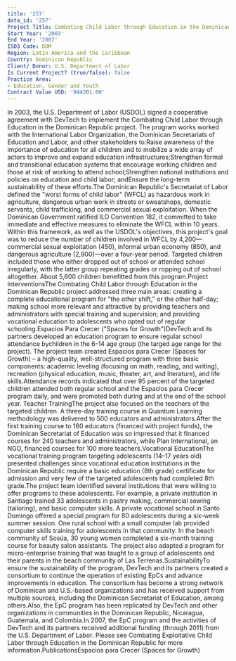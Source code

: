 ```yaml
---
title: '257'
data_id: '257'
Project Title: Combating Child Labor through Education in the Dominican Republic
Start Year: '2003'
End Year: '2007'
ISO3 Code: DOM
Region: Latin America and the Caribbean
Country: Dominican Republic
Client/ Donor: U.S. Department of Labor
Is Current Project? (true/false): false
Practice Area:
- Education, Gender and Youth
Contract Value USD: '944301.00'
---
```


In 2003, the U.S. Department of Labor (USDOL) signed a cooperative agreement with DevTech to implement the Combating Child Labor through Education in the Dominican Republic project. The program works worked with the International Labor Organization, the Dominican Secretariats of Education and Labor, and other stakeholders to:Raise awareness of the importance of education for all children and to mobilize a wide array of actors to improve and expand education infrastructures;Strengthen formal and transitional education systems that encourage working children and those at risk of working to attend school;Strengthen national institutions and policies on education and child labor; andEnsure the long-term sustainability of these efforts.The Dominican Republic's Secretariat of Labor defined the \"worst forms of child labor\" (WFCL) as hazardous work in agriculture, dangerous urban work in streets or sweatshops, domestic servants, child trafficking, and commercial sexual exploitation. When the Dominican Government ratified ILO Convention 182, it committed to take immediate and effective measures to eliminate the WFCL within 10 years. Within this framework, as well as the USDOL's objectives, this project's goal was to reduce the number of children involved in WFCL by 4,200—commercial sexual exploitation (450), informal urban economy (850), and dangerous agriculture (2,900)—over a four-year period. Targeted children included those who either dropped out of school or attended school irregularly, with the latter group repeating grades or ropping out of school altogether. About 5,600 children benefitted from this program.Project InterventionsThe Combating Child Labor through Education in the Dominican Republic project addressed three main areas: creating a complete educational program for \"the other shift,\" or the other half-day; making school more relevant and attractive by providing teachers and administrators with special training and supervision; and providing vocational education to adolescents who opted out of regular schooling.Espacios Para Crecer (\"Spaces for Growth\")DevTech and its partners developed an education program to ensure regular school attendance bychildren in the 6-14 age group (the targed age range for the project). The project team created Espacios para Crecer (Spaces for Growth) – a high-quality, well-structured program with three basic components: academic leveling (focusing on math, reading, and writing), recreation (physical education, music, theater, art, and literature), and life skills.Attendance records indicated that over 95 percent of the targeted children attended both regular school and the Espacios para Crecer program daily, and were promoted both during and at the end of the school year. Teacher TrainingThe project also focused on the teachers of the targeted children. A three-day training course in Quantum Learning methodology was delivered to 500 educators and administrators.After the first training course to 160 educators (financed with project funds), the Dominican Secretariat of Education was so impressed that it financed courses for 240 teachers and administrators, while Plan International, an NGO, financed courses for 100 more teachers.Vocational EducationThe vocational training program targeting adolescents (14–17 years old) presented challenges since vocational education institutions in the Dominican Republic require a basic education (8th grade) certificate for admission and very few of the targeted adolescents had completed 8th grade.The project team identified several institutions that were willing to offer programs to these adolescents. For example, a private institution in Santiago trained 33 adolescents in pastry making, commercial sewing (tailoring), and basic computer skills. A private vocational school in Santo Domingo offered a special program for 80 adolescents during a six-week summer session. One rural school with a small computer lab provided computer skills training for adolescents in that community. In the beach community of Sosúa, 30 young women completed a six-month training course for beauty salon assistants. The project also adapted a program for micro-enterprise training that was taught to a group of adolescents and their parents in the beach community of Las Terrenas.SustainabilityTo ensure the sustainability of the program, DevTech and its partners created a consortium to continue the operation of existing EpCs and advance improvements in education. The consortium has become a strong network of Dominican and U.S.-based organizations and has received support from multiple sources, including the Dominican Secretariat of Education, among others.Also, the EpC program has been replicated by DevTech and other organizations in communities in the Dominican Republic, Nicaragua, Guatemala, and Colombia.In 2007, the EpC program and the activities of DevTech and its partners received additional funding (through 2011) from the U.S. Department of Labor. Please see Combating Exploitative Child Labor through Education in the Dominican Republic for more information.PublicationsEspacios para Crecer (Spaces for Growth)